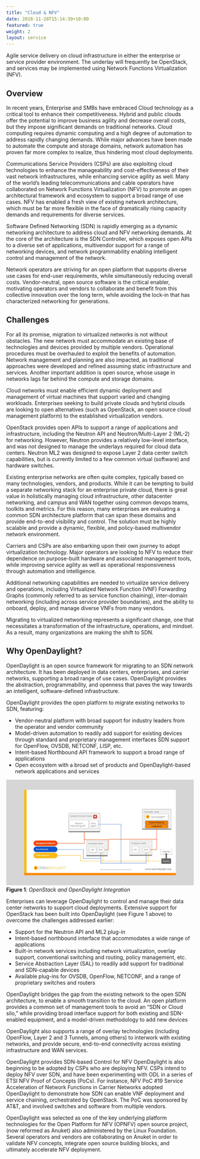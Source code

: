 ```yaml
---
title: "Cloud & NFV"
date: 2018-11-28T15:14:39+10:00
featured: true
weight: 2
layout: service
---
```


Agile service delivery on cloud infrastructure in either the enterprise or service provider environment. The underlay will frequently be OpenStack, and services may be implemented using Network Functions Virtualization (NFV).

## Overview
In recent years, Enterprise and SMBs have embraced Cloud technology as a critical tool to enhance their competitiveness. Hybrid and public clouds offer the potential to improve business agility and decrease overall costs, but they impose significant demands on traditional networks. Cloud computing requires dynamic computing and a high degree of automation to address rapidly changing demands. While major advances have been made to automate the compute and storage domains, network automation has proven far more complex to realize, thus hindering most cloud deployments.

Communications Service Providers (CSPs) are also exploiting cloud technologies to enhance the manageability and cost-effectiveness of their vast network infrastructures, while enhancing service agility as well. Many of the world’s leading telecommunications and cable operators have collaborated on Network Functions Virtualization (NFV) to promote an open architectural framework and ecosystem to support a broad range of use cases. NFV has enabled a fresh view of existing network architecture, which must be far more flexible in the face of dramatically rising capacity demands and requirements for diverse services.

Software Defined Networking (SDN) is rapidly emerging as a dynamic networking architecture to address cloud and NFV networking demands. At the core of the architecture is the SDN Controller, which exposes open APIs to a diverse set of applications, multivendor support for a range of networking devices, and network programmability enabling intelligent control and management of the network.

Network operators are striving for an open platform that supports diverse use cases for end-user requirements, while simultaneously reducing overall costs. Vendor-neutral, open source software is the critical enabler, motivating operators and vendors to collaborate and benefit from this collective innovation over the long term, while avoiding the lock-in that has characterized networking for generations.

## Challenges
For all its promise, migration to virtualized networks is not without obstacles. The new network must accommodate an existing base of technologies and devices provided by multiple vendors. Operational procedures must be overhauled to exploit the benefits of automation. Network management and planning are also impacted, as traditional approaches were developed and refined assuming static infrastructure and services. Another important addition is open source, whose usage in networks lags far behind the compute and storage domains.

Cloud networks must enable efficient dynamic deployment and management of virtual machines that support varied and changing workloads. Enterprises seeking to build private clouds and hybrid clouds are looking to open alternatives (such as OpenStack, an open source cloud management platform) to the established virtualization vendors.

OpenStack provides open APIs to support a range of applications and infrastructure, including the Neutron API and Neutron/Multi-Layer 2 (ML-2) for networking. However, Neutron provides a relatively low-level interface, and was not designed to manage the underlays required for cloud data centers. Neutron ML2 was designed to expose Layer 2 data center switch capabilities, but is currently limited to a few common virtual (software) and hardware switches.

Existing enterprise networks are often quite complex, typically based on many technologies, vendors, and products. While it can be tempting to build a separate networking stack for an enterprise private cloud, there is great value in holistically managing cloud infrastructure, other datacenter networking, and campus and WAN together using common devops teams, toolkits and metrics. For this reason, many enterprises are evaluating a common SDN architecture platform that can span these domains and provide end-to-end visibility and control. The solution must be highly scalable and provide a dynamic, flexible, and policy-based multivendor network environment.

Carriers and CSPs are also embarking upon their own journey to adopt virtualization technology. Major operators are looking to NFV to reduce their dependence on purpose-built hardware and associated management tools, while improving service agility as well as operational responsiveness through automation and intelligence.

Additional networking capabilities are needed to virtualize service delivery and operations, including Virtualized Network Function (VNF) Forwarding Graphs (commonly referred to as service function chaining), inter-domain networking (including across service provider boundaries), and the ability to onboard, deploy, and manage diverse VNFs from many vendors.

Migrating to virtualized networking represents a significant change, one that necessitates a transformation of the infrastructure, operations, and mindset. As a result, many organizations are making the shift to SDN.

## Why OpenDaylight?
OpenDaylight is an open source framework for migrating to an SDN network architecture. It has been deployed in data centers, enterprises, and carrier networks, supporting a broad range of use cases. OpenDaylight provides the abstraction, programmability, and openness that paves the way towards an intelligent, software-defined infrastructure.

OpenDaylight provides the open platform to migrate existing networks to SDN, featuring:

- Vendor-neutral platform with broad support for industry leaders from the operator and vendor community
- Model-driven automation to readily add support for existing devices through standard and proprietary management interfaces SDN support for OpenFlow, OVSDB, NETCONF, LISP, etc. 
- Intent-based Northbound API framework to support a broad range of applications 
- Open ecosystem with a broad set of products and OpenDaylight-based network applications and services

![Figure 1: OpenStack and OpenDaylight Integration](/images/illustrations/nfv_cloud_2016.jpg)
**Figure 1**: *OpenStack and OpenDaylight Integration*

Enterprises can leverage OpenDaylight to control and manage their data center networks to support cloud deployments. Extensive support for OpenStack has been built into OpenDaylight (see Figure 1 above) to overcome the challenges addressed earlier:

- Support for the Neutron API and ML2 plug-in
- Intent-based northbound interface that accommodates a wide range of applications
- Built-in network services including network virtualization, overlay support, conventional switching and routing, policy management, etc.
- Service Abstraction Layer (SAL) to readily add support for traditional and SDN-capable devices
- Available plug-ins for OVSDB, OpenFlow, NETCONF, and a range of proprietary switches and routers

OpenDaylight bridges the gap from the existing network to the open SDN architecture, to enable a smooth transition to the cloud. An open platform provides a common set of management tools to avoid an “SDN or Cloud silo,” while providing broad interface support for both existing and SDN-enabled equipment, and a model-driven methodology to add new devices

OpenDaylight also supports a range of overlay technologies (including OpenFlow, Layer 2 and 3 Tunnels, among others) to interwork with existing networks, and provide secure, end-to-end connectivity across existing infrastructure and WAN services.

OpenDaylight provides SDN-based Control for NFV OpenDaylight is also beginning to be adopted by CSPs who are deploying NFV. CSPs intend to deploy NFV over SDN, and have been experimenting with ODL in a series of ETSI NFV Proof of Concepts (PoCs). For instance, NFV PoC  #19 Service Acceleration of Network Functions in Carrier Networks adopted OpenDaylight to demonstrate how SDN can enable VNF deployment and service chaining, orchestrated by OpenStack. The PoC was sponsored by AT&T, and involved switches and software from multiple vendors.

OpenDaylight was selected as one of the key underlying platform technologies for the Open Platform for NFV (OPNFV) open source project, (now reformed as Anuket)  also administered by the Linux Foundation. Several operators and vendors are collaborating on Anuket in order to validate NFV concepts, integrate open source building blocks, and ultimately accelerate NFV deployment.